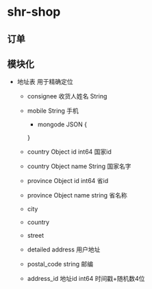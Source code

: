 # shr-shop

## 订单

## 模块化
 - 地址表 用于精确定位
    - consignee 收货人姓名 String
    - mobile String 手机
        - mongode   JSON
        {

        }
    - country Object id int64 国家id
    - country Object name String 国家名字
    - province Object id int64 省id
    - province Object name string 省名称
    - city
    - country
    - street
    - detailed address 用户地址
    - postal_code string 邮编 
    - address_id 地址id int64 时间戳+随机数4位